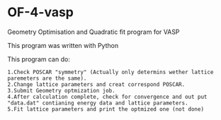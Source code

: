# OF-4-vasp
Geometry Optimisation and Quadratic fit program for VASP

This program was written with Python

This program can do:

    1.Check POSCAR "symmetry" (Actually only determins wether lattice paremeters are the same).
    2.Change lattice parameters and creat correspond POSCAR.
    3.Submit Geometry optmization job.
    4.After calculation complete, check for convergence and out put "data.dat" contianing energy data and lattice parameters.
    5.Fit lattice parameters and print the optmized one (not done)
  

